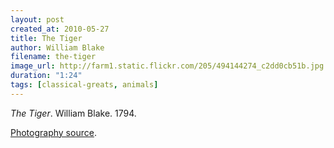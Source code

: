 ```yaml
---
layout: post
created_at: 2010-05-27
title: The Tiger
author: William Blake
filename: the-tiger
image_url: http://farm1.static.flickr.com/205/494144274_c2dd0cb51b.jpg
duration: "1:24"
tags: [classical-greats, animals]
---
```


_The Tiger_.  William Blake.  1794.

[Photography source](http://www.flickr.com/photos/tambako/494144274/).
